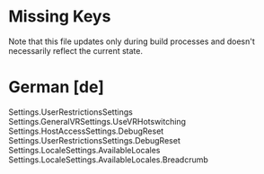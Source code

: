 # Missing Keys
Note that this file updates only during build processes and doesn't necessarily reflect the current state.

# German [de]
Settings.UserRestrictionsSettings  
Settings.GeneralVRSettings.UseVRHotswitching  
Settings.HostAccessSettings.DebugReset  
Settings.UserRestrictionsSettings.DebugReset  
Settings.LocaleSettings.AvailableLocales  
Settings.LocaleSettings.AvailableLocales.Breadcrumb  

